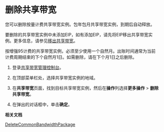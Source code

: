 # 删除共享带宽

您可以删除按量计费共享带宽实例。包年包月共享带宽实例，到期后自动释放。

要删除的共享带宽实例中未添加EIP，如有添加EIP，请先将EIP移出共享带宽实例。更多信息，请参见[移出共享带宽](/cn.zh-CN/用户指南/管理添加的EIP/移出共享带宽.md)。

按增强95计费的共享带宽实例，必须至少使用一个自然月。出账时间通常为当前计费周期结束的下个自然月1日。如需删除，请在下个月1日之后删除。

1.  登录[共享带宽管理控制台](https://vpc.console.aliyun.com/cbwp/cn-hangzhou/cbwps)。

2.  在顶部菜单栏处，选择共享带宽实例的地域。

3.  在**共享带宽**页面，找到目标共享带宽实例，然后在**操作**列选择**更多操作** \> **删除共享带宽**。

4.  在弹出的对话框中，单击**确定**。


**相关文档**  


[DeleteCommonBandwidthPackage](/cn.zh-CN/API参考/共享带宽/DeleteCommonBandwidthPackage.md)

